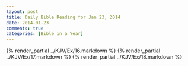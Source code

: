 ```yaml
---
layout: post
title: Daily Bible Reading for Jan 23, 2014
date: 2014-01-23
comments: true
categories: [Bible in a Year]
---
```

{% render_partial ../KJV/Ex/16.markdown %}
{% render_partial ../KJV/Ex/17.markdown %}
{% render_partial ../KJV/Ex/18.markdown %}
